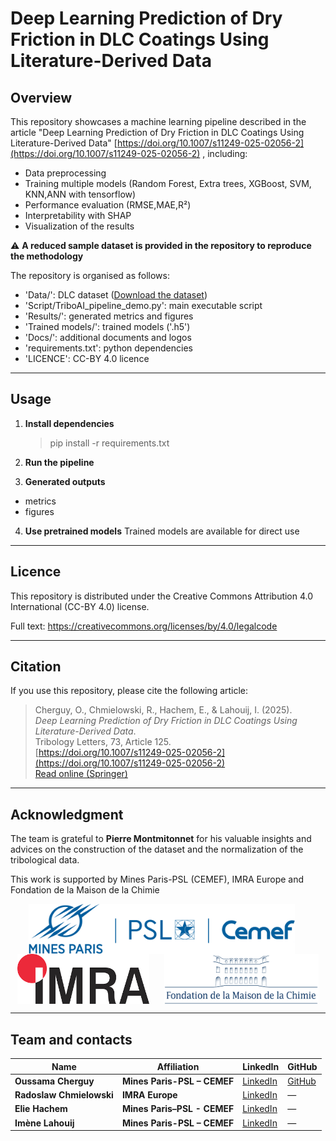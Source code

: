 
# Deep Learning Prediction of Dry Friction in DLC Coatings Using Literature-Derived Data

## Overview

This repository showcases a machine learning pipeline described in the article "Deep Learning Prediction of Dry Friction in DLC Coatings Using Literature-Derived Data" [https://doi.org/10.1007/s11249-025-02056-2](https://doi.org/10.1007/s11249-025-02056-2) , including:
- Data preprocessing
- Training multiple models (Random Forest, Extra trees, XGBoost, SVM, KNN,ANN with tensorflow)
- Performance evaluation (RMSE,MAE,R²)
- Interpretability with SHAP
- Visualization of the results

⚠️ **A reduced sample dataset is provided in the repository to reproduce the methodology**

The repository is organised as follows:
- 'Data/': DLC dataset ([Download the dataset](./Data/Cherguy___al_DLC_dataset.xlsx))
- 'Script/TriboAI_pipeline_demo.py': main executable script
- 'Results/': generated metrics and figures
- 'Trained models/': trained models ('.h5')
- 'Docs/': additional documents and logos
- 'requirements.txt': python dependencies
- 'LICENCE': CC-BY 4.0 licence

---

## Usage

1. **Install dependencies**
   
   >pip install -r requirements.txt

2. **Run the pipeline**
3. **Generated outputs**
- metrics
- figures
4. **Use pretrained models**
   Trained models are available for direct use

---

## Licence

This repository is distributed under the Creative Commons Attribution 4.0 International (CC-BY 4.0) license.

Full text: https://creativecommons.org/licenses/by/4.0/legalcode

---

## Citation
If you use this repository, please cite the following article:

> Cherguy, O., Chmielowski, R., Hachem, E., & Lahouij, I. (2025).  
> *Deep Learning Prediction of Dry Friction in DLC Coatings Using Literature-Derived Data*.  
> Tribology Letters, 73, Article 125.  
> [https://doi.org/10.1007/s11249-025-02056-2](https://doi.org/10.1007/s11249-025-02056-2)  
> [Read online (Springer)](https://link.springer.com/article/10.1007/s11249-025-02056-2)

---

## Acknowledgment
The team is grateful to **Pierre Montmitonnet** for his valuable insights and advices on the construction of the dataset and the normalization of the tribological data.

This work is supported by Mines Paris-PSL (CEMEF), IMRA Europe and Fondation de la Maison de la Chimie
<p align="center">
  <img src="Docs/MinesParis_Cemef_bleu_2.png" alt="Mines Paris" height="80" style="vertical-align:middle; margin-right:20px"/>
  <img src="Docs/imra.png" alt="IMRA Europe" height="80" style="vertical-align:middle; margin-right:20px"/>
  <img src="Docs/maison_de_la_chimie.png" alt="Fondation Maison de la Chimie" height="80" style="vertical-align:middle"/>
</p>

---

## Team and contacts

| Name                     | Affiliation                 | LinkedIn                                                             | GitHub                                |
| ------------------------ | --------------------------- | -------------------------------------------------------------------- | ------------------------------------- |
| **Oussama Cherguy**      | **Mines Paris-PSL – CEMEF** | [LinkedIn](https://www.linkedin.com/in/oussama-c-10a695136/)         | [GitHub](https://github.com/ocherguy) |
| **Radoslaw Chmielowski** | **IMRA Europe**             | [LinkedIn](https://www.linkedin.com/in/rchmielowski/)                | —                                     |
| **Elie Hachem**          | **Mines Paris–PSL - CEMEF** | [LinkedIn](https://www.linkedin.com/in/ehachem/)                     | —                                     |
| **Imène Lahouij**        | **Mines Paris-PSL – CEMEF** | [LinkedIn](https://www.linkedin.com/in/im%C3%A8ne-lahouij-75833a54/) | —                                     |
